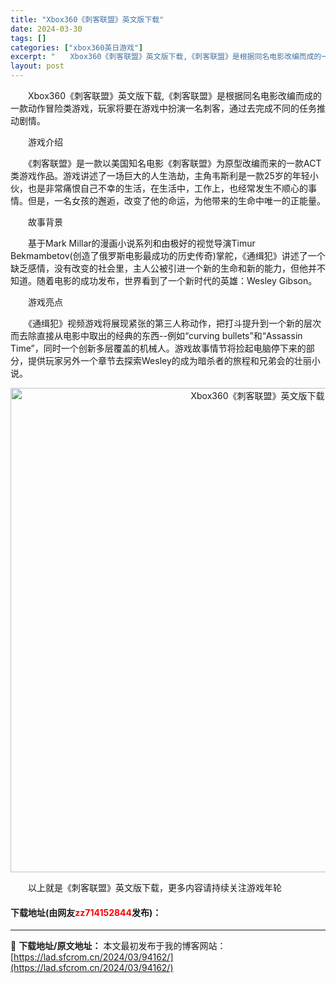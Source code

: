 ```yaml
---
title: "Xbox360《刺客联盟》英文版下载"
date: 2024-03-30
tags: []
categories: ["xbox360英日游戏"]
excerpt: "　　Xbox360《刺客联盟》英文版下载,《刺客联盟》是根据同名电影改编而成的一款动作冒险类游戏，玩家将要在游戏中扮演一名刺客，通过去完成不同的任务推动剧情。 　　游戏介绍 　　《刺客联盟》是一款以美国知名电影《刺客联盟》为原型改编而来的一款ACT类游戏作品。游戏讲述了一场巨大的人生浩劫，主角韦斯利&hellip;"
layout: post
---
```


 <p>　　Xbox360《刺客联盟》英文版下载,《刺客联盟》是根据同名电影改编而成的一款动作冒险类游戏，玩家将要在游戏中扮演一名刺客，通过去完成不同的任务推动剧情。</p> <p>　　游戏介绍</p> <p>　　《刺客联盟》是一款以美国知名电影《刺客联盟》为原型改编而来的一款ACT类游戏作品。游戏讲述了一场巨大的人生浩劫，主角韦斯利是一款25岁的年轻小伙，也是非常痛恨自己不幸的生活，在生活中，工作上，也经常发生不顺心的事情。但是，一名女孩的邂逅，改变了他的命运，为他带来的生命中唯一的正能量。</p> <p>　　故事背景</p> <p>　　基于Mark Millar的漫画小说系列和由极好的视觉导演Timur Bekmambetov(创造了俄罗斯电影最成功的历史传奇)掌舵，《通缉犯》讲述了一个缺乏感情，没有改变的社会里，主人公被引进一个新的生命和新的能力，但他并不知道。随着电影的成功发布，世界看到了一个新时代的英雄：Wesley Gibson。</p> <p>　　游戏亮点</p> <p>　　《通缉犯》视频游戏将展现紧张的第三人称动作，把打斗提升到一个新的层次而去除直接从电影中取出的经典的东西--例如&ldquo;curving bullets&rdquo;和&ldquo;Assassin Time&rdquo;，同时一个创新多层覆盖的机械人。游戏故事情节将捡起电脑停下来的部分，提供玩家另外一个章节去探索Wesley的成为暗杀者的旅程和兄弟会的壮丽小说。</p> <p align="center"><img align="" border="0" src="https://lad.sfcrom.cn/wp-content/uploads/2024/03/20240330_6607d43ba3693.jpg" width="775" alt="Xbox360《刺客联盟》英文版下载" /></p> <p>　　以上就是《刺客联盟》英文版下载，更多内容请持续关注游戏年轮</p> <p><h4>下载地址(由网友<font color="red">zz714152844</font>发布)：</h4></p> 

---
📖 **下载地址/原文地址：** 本文最初发布于我的博客网站：[https://lad.sfcrom.cn/2024/03/94162/](https://lad.sfcrom.cn/2024/03/94162/)
